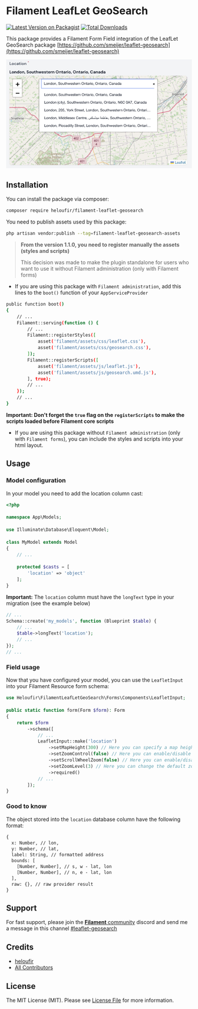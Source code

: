 # Filament LeafLet GeoSearch

[![Latest Version on Packagist](https://img.shields.io/packagist/v/heloufir/filament-leaflet-geosearch.svg?style=flat-square)](https://packagist.org/packages/heloufir/filament-leaflet-geosearch)
[![Total Downloads](https://img.shields.io/packagist/dt/heloufir/filament-leaflet-geosearch.svg?style=flat-square)](https://packagist.org/packages/heloufir/filament-leaflet-geosearch)

This package provides a Filament Form Field integration of the LeafLet GeoSearch package [https://github.com/smeijer/leaflet-geosearch](https://github.com/smeijer/leaflet-geosearch)

![Filament LeafLet GeoSearch](filament-leaflet-geosearch-demo.png)


## Installation

You can install the package via composer:

```bash
composer require heloufir/filament-leaflet-geosearch
```

You need to publish assets used by this package:
```bash
php artisan vendor:publish --tag=filament-leaflet-geosearch-assets
```

> **From the version 1.1.0, you need to register manually the assets (styles and scripts)**
>
> This decision was made to make the plugin standalone for users who want to use it without Filament administration (only with Filament forms)

- If you are using this package with `Filament administration`, add this lines to the `boot()` function of your `AppServiceProvider`
```bash
public function boot()
{
    // ...
    Filament::serving(function () {
        // ... 
        Filament::registerStyles([
            asset('filament/assets/css/leaflet.css'),
            asset('filament/assets/css/geosearch.css'),
        ]);
        Filament::registerScripts([
            asset('filament/assets/js/leaflet.js'),
            asset('filament/assets/js/geosearch.umd.js'),
        ], true);
        // ...
    });
    // ...
}
```

**Important: Don't forget the `true` flag on the `registerScripts` to make the scripts loaded before Filament core scripts**

- If you are using this package without `Filament administration` (only with `Filament forms`), you can include the styles and scripts into your html layout.

## Usage
### Model configuration
In your model you need to add the location column cast:
```php
<?php

namespace App\Models;

use Illuminate\Database\Eloquent\Model;

class MyModel extends Model
{
    // ...

    protected $casts = [
        'location' => 'object'
    ];
}
```

**Important:** The `location` column must have the `longText` type in your migration (see the example below)
```php
// ...
Schema::create('my_models', function (Blueprint $table) {
    // ...
    $table->longText('location');
    // ...
});
// ...
```

### Field usage
Now that you have configured your model, you can use the `LeafletInput` into your Filament Resource form schema:

```php
use Heloufir\FilamentLeafLetGeoSearch\Forms\Components\LeafletInput;

public static function form(Form $form): Form
{
    return $form
        ->schema([
            // ...
            LeafletInput::make('location')
                ->setMapHeight(300) // Here you can specify a map height in pixels, by default the height is equal to 200
                ->setZoomControl(false) // Here you can enable/disable zoom control on the map (default: true)
                ->setScrollWheelZoom(false) // Here you can enable/disable zoom on wheel scroll (default: true)
                ->setZoomLevel(3) // Here you can change the default zoom level (when the map is loaded for the first time), default value is 10
                ->required()
            // ...
        ]);
}
```

### Good to know
The object stored into the `location` database column have the following format:

```
{
  x: Number, // lon,
  y: Number, // lat,
  label: String, // formatted address
  bounds: [
    [Number, Number], // s, w - lat, lon
    [Number, Number], // n, e - lat, lon
  ],
  raw: {}, // raw provider result
}
```

## Support

For fast support, please join the [**Filament** community](https://filamentphp.com/discord) discord and send me a message in this channel [#leaflet-geosearch](https://discord.com/channels/883083792112300104/1001049950983041044)

## Credits

- [heloufir](https://github.com/heloufir)
- [All Contributors](https://github.com/heloufir/filament-leaflet-geosearch/graphs/contributors)

## License

The MIT License (MIT). Please see [License File](LICENSE.md) for more information.
